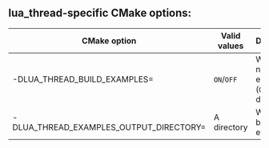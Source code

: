 ## lua_thread-specific CMake options:
|CMake option                          |Valid values|Description|
|----------------------------          |------------|-----------|
|-DLUA_THREAD_BUILD_EXAMPLES=          |`ON`/`OFF`  |Whether or not to build examples (`OFF` by default)|
|-DLUA_THREAD_EXAMPLES_OUTPUT_DIRECTORY=|A directory |Where to build examples
